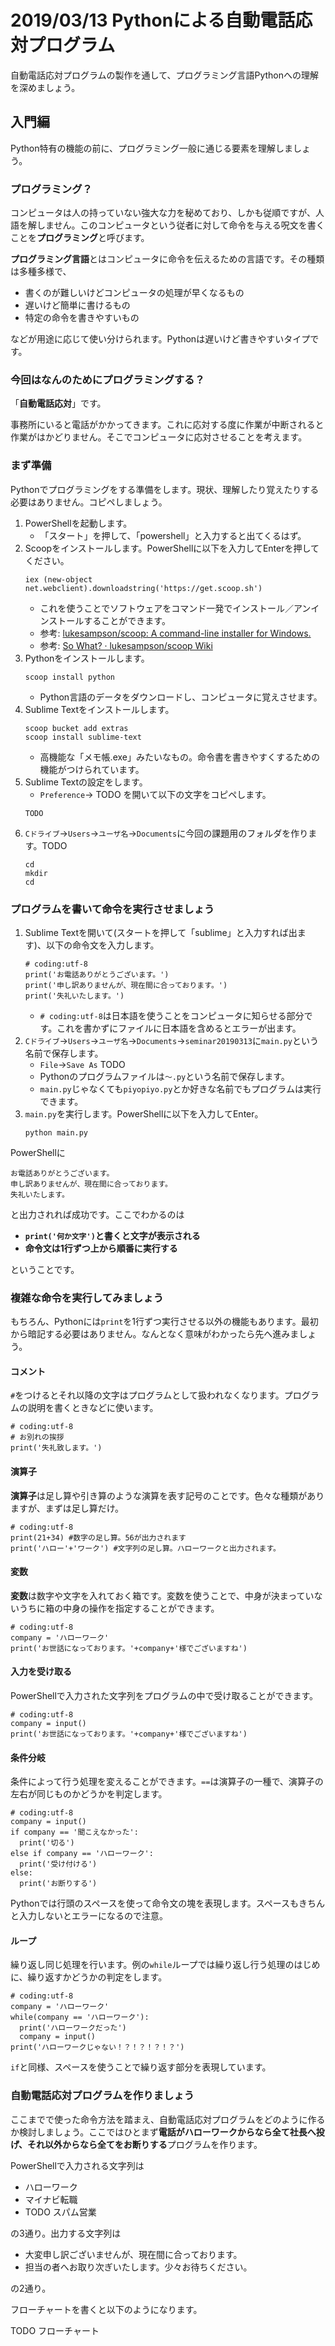 # 2019/03/13 Pythonによる自動電話応対プログラム

自動電話応対プログラムの製作を通して、プログラミング言語Pythonへの理解を深めましょう。

## 入門編

Python特有の機能の前に、プログラミング一般に通じる要素を理解しましょう。

### プログラミング？

コンピュータは人の持っていない強大な力を秘めており、しかも従順ですが、人語を解しません。このコンピュータという従者に対して命令を与える呪文を書くことを**プログラミング**と呼びます。

**プログラミング言語**とはコンピュータに命令を伝えるための言語です。その種類は多種多様で、

- 書くのが難しいけどコンピュータの処理が早くなるもの
- 遅いけど簡単に書けるもの
- 特定の命令を書きやすいもの

などが用途に応じて使い分けられます。Pythonは遅いけど書きやすいタイプです。

### 今回はなんのためにプログラミングする？

「**自動電話応対**」です。

事務所にいると電話がかかってきます。これに応対する度に作業が中断されると作業がはかどりません。そこでコンピュータに応対させることを考えます。

<div style="page-break-before:always"></div>

### まず準備

Pythonでプログラミングをする準備をします。現状、理解したり覚えたりする必要はありません。コピペしましょう。

1. PowerShellを起動します。
    - 「スタート」を押して、「powershell」と入力すると出てくるはず。
1. Scoopをインストールします。PowerShellに以下を入力してEnterを押してください。
    ```
    iex (new-object net.webclient).downloadstring('https://get.scoop.sh')
    ```
    - これを使うことでソフトウェアをコマンド一発でインストール／アンインストールすることができます。
    - 参考: [lukesampson/scoop: A command-line installer for Windows.](https://github.com/lukesampson/scoop)
    - 参考: [So What? · lukesampson/scoop Wiki](https://github.com/lukesampson/scoop/wiki/So-What%3F)
1. Pythonをインストールします。
    ```
    scoop install python
    ```
    - Python言語のデータをダウンロードし、コンピュータに覚えさせます。
1. Sublime Textをインストールします。
    ```
    scoop bucket add extras
    scoop install sublime-text
    ```
    - 高機能な「メモ帳.exe」みたいなもの。命令書を書きやすくするための機能がつけられています。
1. Sublime Textの設定をします。
    - `Preference`→ TODO を開いて以下の文字をコピペします。
    ```
    TODO
    ```
1. `Cドライブ`→`Users`→`ユーザ名`→`Documents`に今回の課題用のフォルダを作ります。TODO
    ```
    cd
    mkdir
    cd
    ```

<div style="page-break-before:always"></div>

### プログラムを書いて命令を実行させましょう

1. Sublime Textを開いて(スタートを押して「sublime」と入力すれば出ます)、以下の命令文を入力します。
    ```
    # coding:utf-8
    print('お電話ありがとうございます。')
    print('申し訳ありませんが、現在間に合っております。')
    print('失礼いたします。')
    ```
    - `# coding:utf-8`は日本語を使うことをコンピュータに知らせる部分です。これを書かずにファイルに日本語を含めるとエラーが出ます。
1. `Cドライブ`→`Users`→`ユーザ名`→`Documents`→`seminar20190313`に`main.py`という名前で保存します。
    - `File`→`Save As` TODO
    - Pythonのプログラムファイルは`〜.py`という名前で保存します。
    - `main.py`じゃなくても`piyopiyo.py`とか好きな名前でもプログラムは実行できます。
1. `main.py`を実行します。PowerShellに以下を入力してEnter。
    ```
    python main.py
    ```

PowerShellに

```
お電話ありがとうございます。
申し訳ありませんが、現在間に合っております。
失礼いたします。
```

と出力されれば成功です。ここでわかるのは

- **`print('何か文字')`と書くと文字が表示される**
- **命令文は1行ずつ上から順番に実行する**

ということです。

### 複雑な命令を実行してみましょう

もちろん、Pythonには`print`を1行ずつ実行させる以外の機能もあります。最初から暗記する必要はありません。なんとなく意味がわかったら先へ進みましょう。

#### コメント

`#`をつけるとそれ以降の文字はプログラムとして扱われなくなります。プログラムの説明を書くときなどに使います。

```
# coding:utf-8
# お別れの挨拶
print('失礼致します。')
```

#### 演算子

**演算子**は足し算や引き算のような演算を表す記号のことです。色々な種類がありますが、まずは足し算だけ。

```
# coding:utf-8
print(21+34) #数字の足し算。56が出力されます
print('ハロー'+'ワーク') #文字列の足し算。ハローワークと出力されます。
```

#### 変数

**変数**は数字や文字を入れておく箱です。変数を使うことで、中身が決まっていないうちに箱の中身の操作を指定することができます。

```
# coding:utf-8
company = 'ハローワーク'
print('お世話になっております。'+company+'様でございますね')
```

#### 入力を受け取る

PowerShellで入力された文字列をプログラムの中で受け取ることができます。

```
# coding:utf-8
company = input()
print('お世話になっております。'+company+'様でございますね')
```

#### 条件分岐

条件によって行う処理を変えることができます。`==`は演算子の一種で、演算子の左右が同じものかどうかを判定します。

```
# coding:utf-8
company = input()
if company == '聞こえなかった':
  print('切る')
else if company == 'ハローワーク':
  print('受け付ける')
else:
  print('お断りする')
```

Pythonでは行頭のスペースを使って命令文の塊を表現します。スペースもきちんと入力しないとエラーになるので注意。

#### ループ

繰り返し同じ処理を行います。例の`while`ループでは繰り返し行う処理のはじめに、繰り返すかどうかの判定をします。

```
# coding:utf-8
company = 'ハローワーク'
while(company == 'ハローワーク'):
  print('ハローワークだった')
  company = input()
print('ハローワークじゃない！？！？！？！？')
```

`if`と同様、スペースを使うことで繰り返す部分を表現しています。

<div style="page-break-before:always"></div>

### 自動電話応対プログラムを作りましょう

ここまでで使った命令方法を踏まえ、自動電話応対プログラムをどのように作るか検討しましょう。ここではひとまず**電話がハローワークからなら全て社長へ投げ、それ以外からなら全てをお断りする**プログラムを作ります。

PowerShellで入力される文字列は

- ハローワーク
- マイナビ転職
- TODO スパム営業

の3通り。出力する文字列は

- 大変申し訳ございませんが、現在間に合っております。
- 担当の者へお取り次ぎいたします。少々お待ちください。

の2通り。

フローチャートを書くと以下のようになります。

TODO フローチャート


